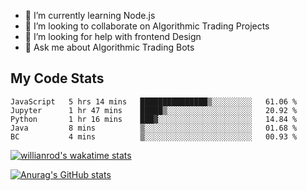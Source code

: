
- 🌱 I’m currently learning Node.js
- 👯 I’m looking to collaborate on Algorithmic Trading Projects
- 🤔 I’m looking for help with frontend Design
- 💬 Ask me about Algorithmic Trading Bots 

## My Code Stats

<!--START_SECTION:waka-->

```text
JavaScript   5 hrs 14 mins   ███████████████▒░░░░░░░░░   61.06 %
Jupyter      1 hr 47 mins    █████▒░░░░░░░░░░░░░░░░░░░   20.92 %
Python       1 hr 16 mins    ███▓░░░░░░░░░░░░░░░░░░░░░   14.84 %
Java         8 mins          ▒░░░░░░░░░░░░░░░░░░░░░░░░   01.68 %
BC           4 mins          ▒░░░░░░░░░░░░░░░░░░░░░░░░   00.93 %
```

<!--END_SECTION:waka-->

[![willianrod's wakatime stats](https://github-readme-stats.vercel.app/api/wakatime?username=holdandup&layout=compact&theme=react&custom_title=Wakatime%20All%20Time%20Stats&langs_count=8)](https://github.com/anuraghazra/github-readme-stats)

[![Anurag's GitHub stats](https://github-readme-stats.vercel.app/api?username=Kevinbarrero)](https://github.com/anuraghazra/github-readme-stats)




